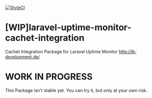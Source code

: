 [![StyleCI](https://styleci.io/repos/74772155/shield?branch=master)](https://styleci.io/repos/74772155)
# [WIP]laravel-uptime-monitor-cachet-integration
Cachet Integration Package for Laravel Uptime Monitor http://lk-development.de/ 

# WORK IN PROGRESS
This Package isn't stable yet. You can try it, but only at your own risk.

